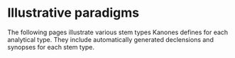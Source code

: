 # Illustrative paradigms

The following pages illustrate various stem types Kanones defines for each analytical type.  They include automatically generated declensions and synopses for each stem type.
